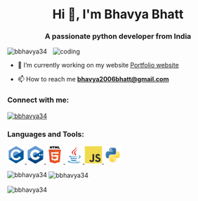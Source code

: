<h1 align="center">Hi 👋, I'm Bhavya Bhatt</h1>
<h3 align="center">A passionate python developer from India</h3>
<img align="right" alt="coding" width="400" src="https://user-images.githubusercontent.com/55389276/140866485-8fb1c876-9a8f-4d6a-98dc-08c4981eaf70.gif">

<p align="left"> <img src="https://komarev.com/ghpvc/?username=bbhavya34&label=Profile%20views&color=0e75b6&style=flat" alt="bbhavya34" /> </p>

- 👯 I’m currently working on my website [Portfolio website](https://github.com/bbhavya34/portfoliobhavya)

- 📫 How to reach me **bhavya2006bhatt@gmail.com**

<h3 align="left">Connect with me:</h3>
<p align="left">
<a href="https://instagram.com/bbhavya34" target="blank"><img align="center" src="https://raw.githubusercontent.com/rahuldkjain/github-profile-readme-generator/master/src/images/icons/Social/instagram.svg" alt="bbhavya34" height="30" width="40" /></a>
</p>

<h3 align="left">Languages and Tools:</h3>
<p align="left"> <a href="https://www.cprogramming.com/" target="_blank" rel="noreferrer"> <img src="https://raw.githubusercontent.com/devicons/devicon/master/icons/c/c-original.svg" alt="c" width="40" height="40"/> </a> <a href="https://www.w3schools.com/cpp/" target="_blank" rel="noreferrer"> <img src="https://raw.githubusercontent.com/devicons/devicon/master/icons/cplusplus/cplusplus-original.svg" alt="cplusplus" width="40" height="40"/> </a> <a href="https://www.w3.org/html/" target="_blank" rel="noreferrer"> <img src="https://raw.githubusercontent.com/devicons/devicon/master/icons/html5/html5-original-wordmark.svg" alt="html5" width="40" height="40"/> </a> <a href="https://www.java.com" target="_blank" rel="noreferrer"> <img src="https://raw.githubusercontent.com/devicons/devicon/master/icons/java/java-original.svg" alt="java" width="40" height="40"/> </a> <a href="https://developer.mozilla.org/en-US/docs/Web/JavaScript" target="_blank" rel="noreferrer"> <img src="https://raw.githubusercontent.com/devicons/devicon/master/icons/javascript/javascript-original.svg" alt="javascript" width="40" height="40"/> </a> <a href="https://www.python.org" target="_blank" rel="noreferrer"> <img src="https://raw.githubusercontent.com/devicons/devicon/master/icons/python/python-original.svg" alt="python" width="40" height="40"/> </a> </p>

<p><img align="left" src="https://github-readme-stats.vercel.app/api/top-langs?username=bbhavya34&show_icons=true&locale=en&layout=compact" alt="bbhavya34" /></p>

<p>&nbsp;<img align="center" src="https://github-readme-stats.vercel.app/api?username=bbhavya34&show_icons=true&locale=en" alt="bbhavya34" /></p>

<p><img align="center" src="https://github-readme-streak-stats.herokuapp.com/?user=bbhavya34&" alt="bbhavya34" /></p>
